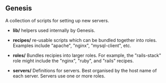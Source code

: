 Genesis
-------

A collection of scripts for setting up new servers.

* **lib/** helpers used internally by Genesis.

* **recipes/** re-usable scripts which can be bundled together into
  roles. Examples include "apache", "nginx", "mysql-client", etc.

* **roles/** Bundles recipies into larger roles. For example, the
  "rails-stack" role might include the "nginx", "ruby", and "rails"
  recipes.

* **servers/** Definitions for servers. Best organised by the host name
  of each server. Servers use one or more roles.

